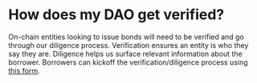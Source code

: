 # How does my DAO get verified?

On-chain entities looking to issue bonds will need to be verified and go through our diligence process. Verification ensures an entity is who they say they are. Diligence helps us surface relevant information about the borrower. Borrowers can kickoff the verification/diligence process using [this form](https://docs.google.com/forms/d/e/1FAIpQLSddCygZX3vZu3B8oZ9-ohza15muJbWVo-rhz8u2nSJ4M7NRhw/viewform).
